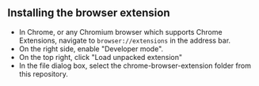## Installing the browser extension

- In Chrome, or any Chromium browser which supports Chrome Extensions, navigate to `browser://extensions` in the address bar.
- On the right side, enable "Developer mode".
- On the top right, click "Load unpacked extension"
- In the file dialog box, select the chrome-browser-extension folder from this repository.


